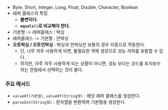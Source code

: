 - Byte, Short, Integer, Long, Float, Double, Character, Boolean
- 래퍼 클래스의 특징
	- **불변이다.**
	- **`equals()`로 비교해야 한다.**
- 기본형 -> 래퍼클래스 : 박싱
- 래퍼클래스 -> 기본형 : 언박싱
- **오토박싱 / 오토언박싱** : 박싱과 언박싱은 보통의 경우 자동으로 작동한다.
	- 단, 너무 자주 사용하게 되면, 불필요한 객체 생성으로 성능 저하를 유발할 수 있다.
	- 하지만, 아주 자주 사용하게 되는 상황이 아니면, 성능 보다는 코드를 유지보수하는 관점에서 선택하는 것이 좋다.
### 주요 메서드
- `valueOf(기본형)`, `valueOf(String형)` : 해당 래퍼 클래스를 생성한다.
- `parseInt(String형)` : 문자열을 변환하여 기본형을 생성한다.